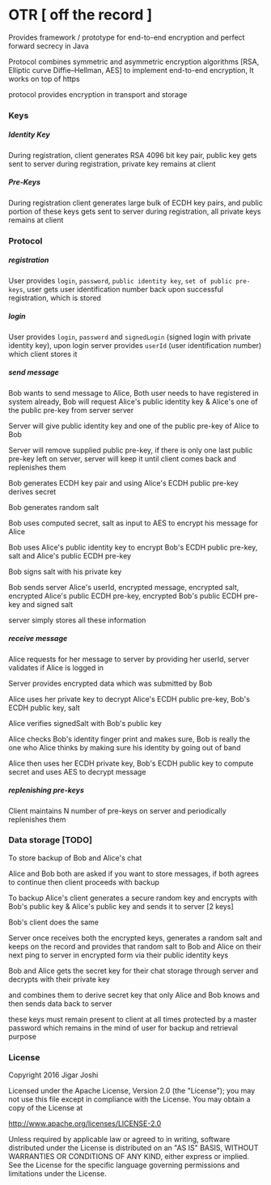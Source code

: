 # OTR [ off the record ]

Provides framework / prototype for end-to-end encryption and perfect forward secrecy in Java

Protocol combines symmetric and asymmetric encryption algorithms [RSA, Elliptic curve Diffie–Hellman, AES] to implement end-to-end encryption, It works on top of https

protocol provides encryption in transport and storage

### Keys

##### Identity Key
During registration, client generates RSA 4096 bit key pair, public key gets sent to server during registration, private key remains at client

##### Pre-Keys
During registration client generates large bulk of ECDH key pairs, and public portion of these keys gets sent to server during registration, all private keys remains at client


### Protocol

##### registration
User provides `login`, `password`, `public identity key`, `set of public pre-keys`, user gets user identification number back upon successful registration, which is stored

##### login
User provides `login`, `password` and `signedLogin` (signed login with private identity key), upon login server provides `userId` (user identification number) which client stores it

##### send message
Bob wants to send message to Alice, Both user needs to have registered in system already, Bob will request Alice's public identity key & Alice's one of the public pre-key from server server

Server will give public identity key and one of the public pre-key of Alice to Bob

Server will remove supplied public pre-key, if there is only one last public pre-key left on server, server will keep it until client comes back and replenishes them

Bob generates ECDH key pair and using Alice's ECDH public pre-key derives secret

Bob generates random salt

Bob uses computed secret, salt as input to AES to encrypt his message for Alice

Bob uses Alice's public identity key to encrypt Bob's ECDH public pre-key, salt and Alice's public ECDH pre-key

Bob signs salt with his private key

Bob sends server Alice's userId, encrypted message, encrypted salt, encrypted Alice's public ECDH pre-key, encrypted Bob's public ECDH pre-key and signed salt

server simply stores all these information

##### receive message

Alice requests for her message to server by providing her userId, server validates if Alice is logged in

Server provides encrypted data which was submitted by Bob

Alice uses her private key to decrypt Alice's ECDH public pre-key, Bob's ECDH public key, salt

Alice verifies signedSalt with Bob's public key

Alice checks Bob's identity finger print and makes sure, Bob is really the one who Alice thinks by making sure his identity by going out of band

Alice then uses her ECDH private key, Bob's ECDH public key to compute secret and uses AES to decrypt message

##### replenishing pre-keys

Client maintains N number of pre-keys on server and periodically replenishes them


### Data storage [TODO]

To store backup of Bob and Alice's chat

Alice and Bob both are asked if you want to store messages, if both agrees to continue then client proceeds with backup

To backup Alice's client generates a secure random key and encrypts with Bob's public key & Alice's public key and sends it to server [2 keys]

Bob's client does the same

Server once receives both the encrypted keys, generates a random salt and keeps on the record and provides that random salt to Bob and Alice on their next ping to server in encrypted form via their public identity keys

Bob and Alice gets the secret key for their chat storage through server and decrypts with their private key

and combines them to derive secret key that only Alice and Bob knows and then sends data back to server

these keys must remain present to client at all times protected by a master password which remains in the mind of user for backup and retrieval purpose



### License
Copyright 2016 Jigar Joshi

Licensed under the Apache License, Version 2.0 (the "License"); you may not use this file except in compliance with the License. You may obtain a copy of the License at

http://www.apache.org/licenses/LICENSE-2.0

Unless required by applicable law or agreed to in writing, software distributed under the License is distributed on an "AS IS" BASIS, WITHOUT WARRANTIES OR CONDITIONS OF ANY KIND, either express or implied. See the License for the specific language governing permissions and limitations under the License.
